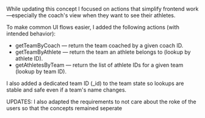 While updating this concept I focused on actions that simplify frontend work—especially the coach's view when they want to see their athletes.

To make common UI flows easier, I added the following actions (with intended behavior):

- getTeamByCoach — return the team coached by a given coach ID.
- getTeamByAthlete — return the team an athlete belongs to (lookup by athlete ID).
- getAthletesByTeam — return the list of athlete IDs for a given team (lookup by team ID).

I also added a dedicated team ID (_id) to the team state so lookups are stable and safe even if a team's name changes.

UPDATES:
I also adapted the requirements to not care about the roke of the users so that the concepts remained seperate